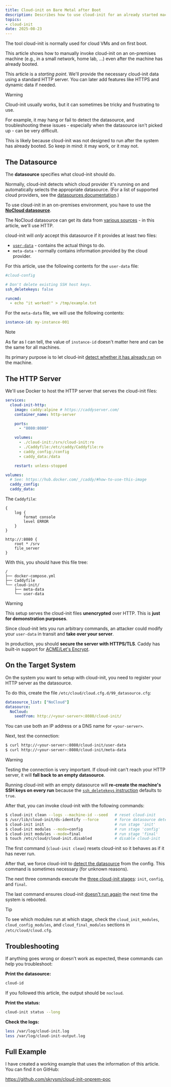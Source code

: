 ```yaml
---
title: Cloud-init on Bare Metal after Boot
description: Describes how to use cloud-init for an already started machine in an on-premises environment.
topics:
- cloud-init
date: 2025-08-23
---
```


The tool cloud-init is normally used for cloud VMs and on first boot.

This article shows how to manually invoke cloud-init on an on-premises machine (e.g., in a small network, home lab, ...) even after the machine has already booted.

This article is a *starting point*. We'll provide the necessary cloud-init data using a standard HTTP server. You can later add features like HTTPS and dynamic data if needed.

> [!WARNING]
> Cloud-init usually works, but it can sometimes be tricky and frustrating to use.
>
> For example, it may hang or fail to detect the datasource, and troubleshooting these issues - especially when the datasource isn't picked up - can be very difficult.
>
> This is likely because cloud-init was not designed to run after the system has already booted. So keep in mind: it may work, or it may not.

## The Datasource

The **datasource** specifies what cloud-init should do.

Normally, cloud-init detects which cloud provider it's running on and automatically selects the appropriate datasource. (For a list of supported cloud providers, see the [datasources documentation](https://cloudinit.readthedocs.io/en/latest/reference/datasources.html).)

To use cloud-init in an on-premises environment, you have to use the [**NoCloud datasource**](https://cloudinit.readthedocs.io/en/latest/reference/datasources/nocloud.html).

The NoCloud datasource can get its data from [various sources](https://cloudinit.readthedocs.io/en/latest/reference/datasources/nocloud.html#configuration-sources) - in this article, we'll use HTTP.

cloud-init will *only* accept this datasource if it provides at least two files:

* [`user-data`](user-data.md) - contains the actual things to do.
* `meta-data` - normally contains information provided by the cloud provider.

For this article, use the following contents for the `user-data` file:

```yaml
#cloud-config

# Don't delete existing SSH host keys.
ssh_deletekeys: false

runcmd:
  - echo "it worked!" > /tmp/example.txt
```

For the `meta-data` file, we will use the following contents:

```yaml
instance-id: my-instance-001
```

> [!NOTE]
> As far as I can tell, the value of `instance-id` doesn't matter here and can be the same for all machines.
>
> Its primary purpose is to let cloud-init [detect whether it has already run](https://cloudinit.readthedocs.io/en/latest/explanation/first_boot.html) on the machine.

## The HTTP Server

We'll use Docker to host the HTTP server that serves the cloud-init files:

```yaml
services:
  cloud-init-http:
    image: caddy:alpine # https://caddyserver.com/
    container_name: http-server

    ports:
      - "8080:8080"

    volumes:
      - ./cloud-init:/srv/cloud-init:ro
      - ./Caddyfile:/etc/caddy/Caddyfile:ro
      - caddy_config:/config
      - caddy_data:/data

    restart: unless-stopped

volumes:
  # See: https://hub.docker.com/_/caddy/#how-to-use-this-image
  caddy_config:
  caddy_data:
```

The `Caddyfile`:

```Caddyfile
{
    log {
        format console
        level ERROR
    }
}

http://:8080 {
    root * /srv
    file_server
}
```

With this, you should have this file tree:

```
/
├── docker-compose.yml
├── Caddyfile
└── cloud-init/
    ├── meta-data
    └── user-data
```

> [!WARNING]
> This setup serves the cloud-init files **unencrypted** over HTTP. This is **just for demonstration purposes**.
>
> Since cloud-init lets you run arbitrary commands, an attacker could modify your `user-data` in transit and **take over your server**.
>
> In production, you should **secure the server with HTTPS/TLS**. Caddy has built-in support for [ACME/Let's Encrypt](https://caddyserver.com/docs/automatic-https).

## On the Target System

On the system you want to setup with cloud-init, you need to register your HTTP server as the datasource.

To do this, create the file `/etc/cloud/cloud.cfg.d/99_datasource.cfg`:

```yaml
datasource_list: ["NoCloud"]
datasource:
  NoCloud:
    seedfrom: http://<your-server>:8080/cloud-init/
```

You can use both an IP address or a DNS name for `<your-server>`.

Next, test the connection:

```sh
$ curl http://<your-server>:8080/cloud-init/user-data
$ curl http://<your-server>:8080/cloud-init/meta-data
```

> [!WARNING]
> Testing the connection is very important. If cloud-init can't reach your HTTP server, it will **fall back to an empty datasource**.
>
> Running cloud-init with an empty datasource will **re-create the machine's SSH keys on every run** because the [`ssh_deletekeys` instruction](https://cloudinit.readthedocs.io/en/latest/reference/modules.html#ssh) defaults to `true`.

After that, you can invoke cloud-init with the following commands:

```sh
$ cloud-init clean --logs --machine-id --seed   # reset cloud-init
$ /usr/lib/cloud-init/ds-identify --force       # force datasource detection
$ cloud-init init                               # run stage 'init'
$ cloud-init modules --mode=config              # run stage 'config'
$ cloud-init modules --mode=final               # run stage 'final'
$ touch /etc/cloud/cloud-init.disabled          # disable cloud-init
```

The first command (`cloud-init clean`) resets cloud-init so it behaves as if it has never run.

After that, we force cloud-init to [detect the datasource](https://cloudinit.readthedocs.io/en/latest/howto/identify_datasource.html) from the config. This command is sometimes necessary (for unknown reasons).

The next three commands execute the [three cloud-init stages](https://cloudinit.readthedocs.io/en/latest/explanation/boot.html): `init`, `config`, and `final`.

The last command ensures cloud-init [doesn't run again](https://cloudinit.readthedocs.io/en/latest/howto/disable_cloud_init.html) the next time the system is rebooted.

> [!TIP]
> To see which modules run at which stage, check the `cloud_init_modules`, `cloud_config_modules`, and `cloud_final_modules` sections in `/etc/cloud/cloud.cfg`.

## Troubleshooting

If anything goes wrong or doesn't work as expected, these commands can help you troubleshoot:

**Print the datasource:**

```sh
cloud-id
```

If you followed this article, the output should be `nocloud`.

**Print the status:**

```sh
cloud-init status --long
```

**Check the logs:**

```sh
less /var/log/cloud-init.log
less /var/log/cloud-init-output.log
```

## Full Example

I have created a working example that uses the information of this article. You can find it on GitHub:

<https://github.com/skrysm/cloud-init-onprem-poc>
